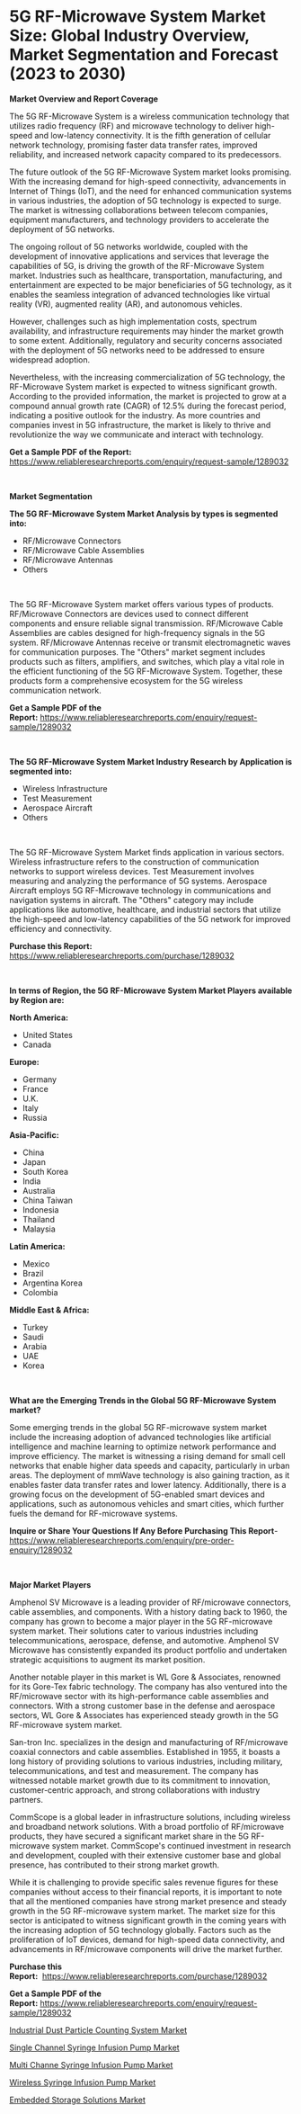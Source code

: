 <p><h1>5G RF-Microwave System Market Size: Global Industry Overview, Market Segmentation and Forecast (2023 to 2030)</h1></p><p><strong>Market Overview and Report Coverage</strong></p>
<p><p>The 5G RF-Microwave System is a wireless communication technology that utilizes radio frequency (RF) and microwave technology to deliver high-speed and low-latency connectivity. It is the fifth generation of cellular network technology, promising faster data transfer rates, improved reliability, and increased network capacity compared to its predecessors.</p><p>The future outlook of the 5G RF-Microwave System market looks promising. With the increasing demand for high-speed connectivity, advancements in Internet of Things (IoT), and the need for enhanced communication systems in various industries, the adoption of 5G technology is expected to surge. The market is witnessing collaborations between telecom companies, equipment manufacturers, and technology providers to accelerate the deployment of 5G networks.</p><p>The ongoing rollout of 5G networks worldwide, coupled with the development of innovative applications and services that leverage the capabilities of 5G, is driving the growth of the RF-Microwave System market. Industries such as healthcare, transportation, manufacturing, and entertainment are expected to be major beneficiaries of 5G technology, as it enables the seamless integration of advanced technologies like virtual reality (VR), augmented reality (AR), and autonomous vehicles.</p><p>However, challenges such as high implementation costs, spectrum availability, and infrastructure requirements may hinder the market growth to some extent. Additionally, regulatory and security concerns associated with the deployment of 5G networks need to be addressed to ensure widespread adoption.</p><p>Nevertheless, with the increasing commercialization of 5G technology, the RF-Microwave System market is expected to witness significant growth. According to the provided information, the market is projected to grow at a compound annual growth rate (CAGR) of 12.5% during the forecast period, indicating a positive outlook for the industry. As more countries and companies invest in 5G infrastructure, the market is likely to thrive and revolutionize the way we communicate and interact with technology.</p></p>
<p><strong>Get a Sample PDF of the Report:</strong> <a href="https://www.reliableresearchreports.com/enquiry/request-sample/1289032">https://www.reliableresearchreports.com/enquiry/request-sample/1289032</a></p>
<p>&nbsp;</p>
<p><strong>Market Segmentation</strong></p>
<p><strong>The 5G RF-Microwave System Market Analysis by types is segmented into:</strong></p>
<p><ul><li>RF/Microwave Connectors</li><li>RF/Microwave Cable Assemblies</li><li>RF/Microwave Antennas</li><li>Others</li></ul></p>
<p>&nbsp;</p>
<p><p>The 5G RF-Microwave System market offers various types of products. RF/Microwave Connectors are devices used to connect different components and ensure reliable signal transmission. RF/Microwave Cable Assemblies are cables designed for high-frequency signals in the 5G system. RF/Microwave Antennas receive or transmit electromagnetic waves for communication purposes. The "Others" market segment includes products such as filters, amplifiers, and switches, which play a vital role in the efficient functioning of the 5G RF-Microwave System. Together, these products form a comprehensive ecosystem for the 5G wireless communication network.</p></p>
<p><strong>Get a Sample PDF of the Report:</strong>&nbsp;<a href="https://www.reliableresearchreports.com/enquiry/request-sample/1289032">https://www.reliableresearchreports.com/enquiry/request-sample/1289032</a></p>
<p>&nbsp;</p>
<p><strong>The 5G RF-Microwave System Market Industry Research by Application is segmented into:</strong></p>
<p><ul><li>Wireless Infrastructure</li><li>Test Measurement</li><li>Aerospace Aircraft</li><li>Others</li></ul></p>
<p>&nbsp;</p>
<p><p>The 5G RF-Microwave System Market finds application in various sectors. Wireless infrastructure refers to the construction of communication networks to support wireless devices. Test Measurement involves measuring and analyzing the performance of 5G systems. Aerospace Aircraft employs 5G RF-Microwave technology in communications and navigation systems in aircraft. The "Others" category may include applications like automotive, healthcare, and industrial sectors that utilize the high-speed and low-latency capabilities of the 5G network for improved efficiency and connectivity.</p></p>
<p><strong>Purchase this Report:</strong>&nbsp; <a href="https://www.reliableresearchreports.com/purchase/1289032">https://www.reliableresearchreports.com/purchase/1289032</a></p>
<p>&nbsp;</p>
<p><strong>In terms of Region, the 5G RF-Microwave System Market Players available by Region are:</strong></p>
<p>
    <p> <strong> North America: </strong>
        <ul>
            <li>United States</li>
            <li>Canada</li>
        </ul>
        </p> 
    <p> <strong> Europe: </strong>
        <ul>
            <li>Germany</li>
            <li>France</li>
            <li>U.K.</li>
            <li>Italy</li>
            <li>Russia</li>
        </ul>
        </p> 
    <p> <strong> Asia-Pacific: </strong>
        <ul>
            <li>China</li>
            <li>Japan</li>
            <li>South Korea</li>
            <li>India</li>
            <li>Australia</li>
            <li>China Taiwan</li>
            <li>Indonesia</li>
            <li>Thailand</li>
            <li>Malaysia</li>
        </ul>
        </p> 
    <p> <strong> Latin America: </strong>
        <ul>
            <li>Mexico</li>
            <li>Brazil</li>
            <li>Argentina Korea</li>
            <li>Colombia</li>
        </ul>
        </p> 
    <p> <strong> Middle East & Africa: </strong>
        <ul>
            <li>Turkey</li>
            <li>Saudi</li>
            <li>Arabia</li>
            <li>UAE</li>
            <li>Korea</li>
        </ul>
    </p>
    </p>
<p>&nbsp;</p>
<p><strong>What are the Emerging Trends in the Global 5G RF-Microwave System market?</strong></p>
<p><p>Some emerging trends in the global 5G RF-microwave system market include the increasing adoption of advanced technologies like artificial intelligence and machine learning to optimize network performance and improve efficiency. The market is witnessing a rising demand for small cell networks that enable higher data speeds and capacity, particularly in urban areas. The deployment of mmWave technology is also gaining traction, as it enables faster data transfer rates and lower latency. Additionally, there is a growing focus on the development of 5G-enabled smart devices and applications, such as autonomous vehicles and smart cities, which further fuels the demand for RF-microwave systems.</p></p>
<p><strong>Inquire or Share Your Questions If Any Before Purchasing This Report</strong>- <a href="https://www.reliableresearchreports.com/enquiry/pre-order-enquiry/1289032">https://www.reliableresearchreports.com/enquiry/pre-order-enquiry/1289032</a></p>
<p>&nbsp;</p>
<p><strong>Major Market Players</strong></p>
<p><p>Amphenol SV Microwave is a leading provider of RF/microwave connectors, cable assemblies, and components. With a history dating back to 1960, the company has grown to become a major player in the 5G RF-microwave system market. Their solutions cater to various industries including telecommunications, aerospace, defense, and automotive. Amphenol SV Microwave has consistently expanded its product portfolio and undertaken strategic acquisitions to augment its market position.</p><p>Another notable player in this market is WL Gore & Associates, renowned for its Gore-Tex fabric technology. The company has also ventured into the RF/microwave sector with its high-performance cable assemblies and connectors. With a strong customer base in the defense and aerospace sectors, WL Gore & Associates has experienced steady growth in the 5G RF-microwave system market.</p><p>San-tron Inc. specializes in the design and manufacturing of RF/microwave coaxial connectors and cable assemblies. Established in 1955, it boasts a long history of providing solutions to various industries, including military, telecommunications, and test and measurement. The company has witnessed notable market growth due to its commitment to innovation, customer-centric approach, and strong collaborations with industry partners.</p><p>CommScope is a global leader in infrastructure solutions, including wireless and broadband network solutions. With a broad portfolio of RF/microwave products, they have secured a significant market share in the 5G RF-microwave system market. CommScope's continued investment in research and development, coupled with their extensive customer base and global presence, has contributed to their strong market growth.</p><p>While it is challenging to provide specific sales revenue figures for these companies without access to their financial reports, it is important to note that all the mentioned companies have strong market presence and steady growth in the 5G RF-microwave system market. The market size for this sector is anticipated to witness significant growth in the coming years with the increasing adoption of 5G technology globally. Factors such as the proliferation of IoT devices, demand for high-speed data connectivity, and advancements in RF/microwave components will drive the market further.</p></p>
<p><strong>Purchase this Report:</strong>&nbsp;&nbsp;<a href="https://www.reliableresearchreports.com/purchase/1289032">https://www.reliableresearchreports.com/purchase/1289032</a></p>
<p></p>
<p><strong>Get a Sample PDF of the Report:</strong>&nbsp;<a href="https://www.reliableresearchreports.com/enquiry/request-sample/1289032">https://www.reliableresearchreports.com/enquiry/request-sample/1289032</a></p>
<p><p><a href="https://medium.com/@stephenstevens11/industrial-dust-particle-counting-system-market-trends-and-market-analysis-forecasted-for-period-71c2604e82bd">Industrial Dust Particle Counting System Market</a></p><p><a href="https://medium.com/@christopherbennett19/single-channel-syringe-infusion-pump-market-analysis-its-cagr-market-segmentation-and-global-00ce1cf807e8">Single Channel Syringe Infusion Pump Market</a></p><p><a href="https://medium.com/@scottford2001/analyzing-multi-channe-syringe-infusion-pump-market-global-industry-perspective-and-forecast-2023-a0012ce8addd">Multi Channe Syringe Infusion Pump Market</a></p><p><a href="https://medium.com/@brandonramos59/wireless-syringe-infusion-pump-market-insights-into-market-cagr-market-trends-and-growth-32c077202a29">Wireless Syringe Infusion Pump Market</a></p><p><a href="https://medium.com/@juansmith1961/embedded-storage-solutions-market-insights-into-market-cagr-market-trends-and-growth-strategies-f982ee49e6a4">Embedded Storage Solutions Market</a></p></p>